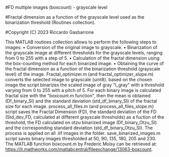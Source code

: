 #FD multiple images (boxcount) - grayscale level

#Fractal dimension as a function of the grayscale level used as the binarization threshold (Routines collection).

#Copyright (C) 2023  Riccardo Gasbarrone

This MATLAB routines collection allows to perform the following steps to images: 
• Conversion of the original image to grayscale.
• Binarization of the grayscale image at different thresholds for the grayscale levels, ranging from 0 to 255 with a step of 5.
• Calculation of the fractal dimension using the box-counting method for each binarized image.
• Obtaining the curve of the fractal dimension as a function of the binarization threshold (grayscale level) of the image.
Fractal_optimizer.m (and fractal_optimizer_slope.m) converts the selected image to grayscale (uint8). based on the chosen image the script binarizes the scaled image of gray "I_gray" with a threshold varying from 0 to 255 with a pitch of 5. For each binary image is calculated fractal size with the "boxcount.m function", then the mean is obtained (Df_binary_SI) and the standard deviation (std_df_binary_SI) of the fractal size for each image.
process_all_files.m (and process_all_files_slope.m) script saves the Fractal Dimension (FD), the standard deviation of the FD (Std_dev_FD, calculated at different grayscale thresholds) as a fuction of the threshold, the FD calculated on otzu binarized image (Df_binary_Otzu_SI) and the corresponding standard deviation (std_df_binary_Otzu_SI). The process is applied on all .tif images in the folder.
save_binarized_images.m script saves binary images thresholded at 50,	90, 135, 180, 205 and 230.
The MATLAB function boxcount.m by Frederic Moisy can be retrieved at:
https://it.mathworks.com/matlabcentral/fileexchange/13063-boxcount.
